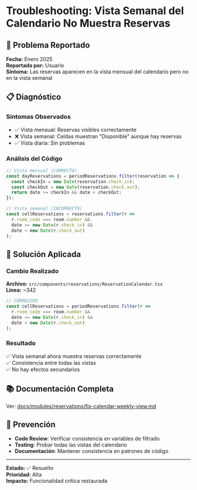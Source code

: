 # Troubleshooting: Vista Semanal del Calendario No Muestra Reservas

## 🚨 Problema Reportado
**Fecha:** Enero 2025  
**Reportado por:** Usuario  
**Síntoma:** Las reservas aparecen en la vista mensual del calendario pero no en la vista semanal

## 📋 Diagnóstico

### Síntomas Observados
- ✅ Vista mensual: Reservas visibles correctamente
- ❌ Vista semanal: Celdas muestran "Disponible" aunque hay reservas
- ✅ Vista diaria: Sin problemas

### Análisis del Código
```typescript
// Vista mensual (CORRECTO)
const dayReservations = periodReservations.filter(reservation => {
  const checkIn = new Date(reservation.check_in);
  const checkOut = new Date(reservation.check_out);
  return date >= checkIn && date < checkOut;
});

// Vista semanal (INCORRECTO)
const cellReservations = reservations.filter(r => 
  r.room_code === room.number &&
  date >= new Date(r.check_in) &&
  date < new Date(r.check_out)
);
```

## 🔧 Solución Aplicada

### Cambio Realizado
**Archivo:** `src/components/reservations/ReservationCalendar.tsx`  
**Línea:** ~342

```typescript
// CORREGIDO
const cellReservations = periodReservations.filter(r => 
  r.room_code === room.number &&
  date >= new Date(r.check_in) &&
  date < new Date(r.check_out)
);
```

### Resultado
✅ Vista semanal ahora muestra reservas correctamente  
✅ Consistencia entre todas las vistas  
✅ No hay efectos secundarios

## 📚 Documentación Completa
Ver: [docs/modules/reservations/fix-calendar-weekly-view.md](../modules/reservations/fix-calendar-weekly-view.md)

## 🎯 Prevención
- **Code Review**: Verificar consistencia en variables de filtrado
- **Testing**: Probar todas las vistas del calendario
- **Documentación**: Mantener consistencia en patrones de código

---

**Estado:** ✅ Resuelto  
**Prioridad:** Alta  
**Impacto:** Funcionalidad crítica restaurada 